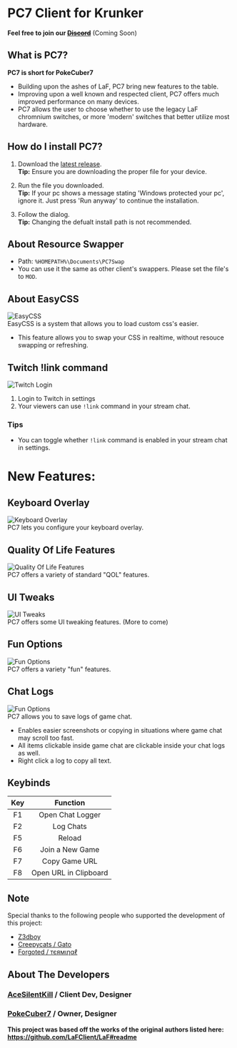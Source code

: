 # PC7 Client for Krunker

**Feel free to join our [~~Discord~~](https://www.youtube.com/watch?v=xvFZjo5PgG0)** (Coming Soon)

## What is PC7?
**PC7 is short for PokeCuber7**<br>
- Building upon the ashes of LaF, PC7 bring new features to the table.<br>
- Improving upon a well known and respected client, PC7 offers much improved performance on many devices.<br>
- PC7 allows the user to choose whether to use the legacy LaF chromnium switches, or more 'modern' switches that better utilize most hardware.

## How do I install PC7?
1. Download the [latest release](https://github.com/AceSilentKill/PC7-Client/releases/latest).\
**Tip:** Ensure you are downloading the proper file for your device.

1. Run the file you downloaded.\
**Tip:** If your pc shows a message stating 'Windows protected your pc', ignore it. Just press 'Run anyway' to continue the installation.

3. Follow the dialog.\
**Tip:** Changing the defualt install path is not recommended.

## About Resource Swapper
- Path: `%HOMEPATH%\Documents\PC7Swap`
- You can use it the same as other client's swappers. Please set the file's to `MOD`.

## About EasyCSS
![EasyCSS](./media/easycss.png)\
EasyCSS is a system that allows you to load custom css's easier.
<br>
- This feature allows you to swap your CSS in realtime, without resouce swapping or refreshing.

## Twitch !link command
![Twitch Login](./media/twitch.png)

1. Login to Twitch in settings
2. Your viewers can use `!link` command in your stream chat.

### Tips
- You can toggle whether `!link` command is enabled in your stream chat in settings.
 
# New Features:

## Keyboard Overlay
![Keyboard Overlay](./media/KeyStrokesOverlay.png)\
PC7 lets you configure your keyboard overlay.

## Quality Of Life Features
![Quality Of Life Features](./media/QualityOfLife.png)\
PC7 offers a variety of standard "QOL" features.

## UI Tweaks
![UI Tweaks](./media/UITweaks.png)\
PC7 offers some UI tweaking features. (More to come)

## Fun Options
![Fun Options](./media/Fun.png)\
PC7 offers a variety "fun" features.

## Chat Logs
![Fun Options](./media/ChatLogs.png)\
PC7 allows you to save logs of game chat.
 - Enables easier screenshots or copying in situations where game chat may scroll too fast.
 - All items clickable inside game chat are clickable inside your chat logs as well.
 - Right click a log to copy all text.

## Keybinds
|  Key  |         Function         |
| :---: | :----------------------: |
|  F1   |     Open Chat Logger     |
|  F2   |        Log Chats         |
|  F5   |          Reload          |
|  F6   |     Join a New Game      |
|  F7   |      Copy Game URL       |
|  F8   |  Open URL in Clipboard   |

## Note
Special thanks to the following people who supported the development of this project:
 - [Z3dboy](https://krunker.io/social.html?p=profile&q=ASA_z3db0y)
 - [Creepycats / Gato](https://krunker.io/social.html?p=profile&q=creepycats)
 - [Forgoted / тєямιηαℓ](https://krunker.io/social.html?p=profile&q=%D1%82%D1%94%D1%8F%D0%BC%CE%B9%CE%B7%CE%B1%E2%84%93)

## About The Developers
### [AceSilentKill](https://krunker.io/social.html?p=profile&q=acesilentkill) / **Client Dev, Designer**
### [PokeCuber7](https://krunker.io/social.html?p=profile&q=PokeCuber7) / **Owner, Designer**

**This project was based off the works of the original authors listed here: https://github.com/LaFClient/LaF#readme**
